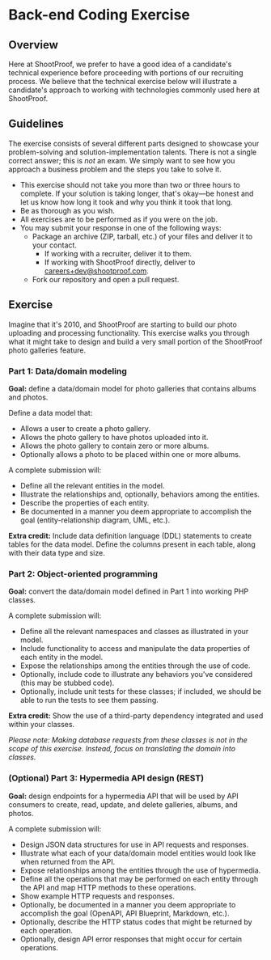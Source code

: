 # Back-end Coding Exercise


## Overview

Here at ShootProof, we prefer to have a good idea of a candidate's technical
experience before proceeding with portions of our recruiting process.  We
believe that the technical exercise below will illustrate a candidate's
approach to working with technologies commonly used here at ShootProof.


## Guidelines

The exercise consists of several different parts designed to showcase your
problem-solving and solution-implementation talents. There is not a single
correct answer; this is *not* an exam. We simply want to see how you approach a
business problem and the steps you take to solve it.

* This exercise should not take you more than two or three hours to complete. If
  your solution is taking longer, that's okay—be honest and let us know how long
  it took and why you think it took that long.
* Be as thorough as you wish.
* All exercises are to be performed as if you were on the job.
* You may submit your response in one of the following ways:
  * Package an archive (ZIP, tarball, etc.) of your files and deliver it to
    your contact.
    * If working with a recruiter, deliver it to them.
    * If working with ShootProof directly, deliver to <careers+dev@shootproof.com>.
  * Fork our repository and open a pull request.


## Exercise

Imagine that it's 2010, and ShootProof are starting to build our photo uploading
and processing functionality. This exercise walks you through what it might take
to design and build a very small portion of the ShootProof photo galleries
feature.


### Part 1: Data/domain modeling

**Goal:** define a data/domain model for photo galleries that contains albums
and photos.

Define a data model that:

* Allows a user to create a photo gallery.
* Allows the photo gallery to have photos uploaded into it.
* Allows the photo gallery to contain zero or more albums.
* Optionally allows a photo to be placed within one or more albums.

A complete submission will:

* Define all the relevant entities in the model.
* Illustrate the relationships and, optionally, behaviors among the entities.
* Describe the properties of each entity.
* Be documented in a manner you deem appropriate to accomplish the goal
  (entity-relationship diagram, UML, etc.).

**Extra credit:** Include data definition language (DDL) statements to create
tables for the data model.  Define the columns present in each table, along with
their data type and size.


### Part 2: Object-oriented programming

**Goal:** convert the data/domain model defined in Part 1 into working PHP
classes.

A complete submission will:

* Define all the relevant namespaces and classes as illustrated in your model.
* Include functionality to access and manipulate the data properties of each
  entity in the model.
* Expose the relationships among the entities through the use of code.
* Optionally, include code to illustrate any behaviors you've considered (this
  may be stubbed code).
* Optionally, include unit tests for these classes; if included, we should be
  able to run the tests to see them passing.

**Extra credit:** Show the use of a third-party dependency integrated and used
within your classes.

*Please note: Making database requests from these classes is not in the scope
of this exercise. Instead, focus on translating the domain into classes.*


### (Optional) Part 3: Hypermedia API design (REST)

**Goal:** design endpoints for a hypermedia API that will be used by API
consumers to create, read, update, and delete galleries, albums, and photos.

A complete submission will:

* Design JSON data structures for use in API requests and responses.
* Illustrate what each of your data/domain model entities would look like when
  returned from the API.
* Expose relationships among the entities through the use of hypermedia.
* Define all the operations that may be performed on each entity through the API
  and map HTTP methods to these operations.
* Show example HTTP requests and responses.
* Optionally, be documented in a manner you deem appropriate to accomplish the
  goal (OpenAPI, API Blueprint, Markdown, etc.).
* Optionally, describe the HTTP status codes that might be returned by each
  operation.
* Optionally, design API error responses that might occur for certain
  operations.
